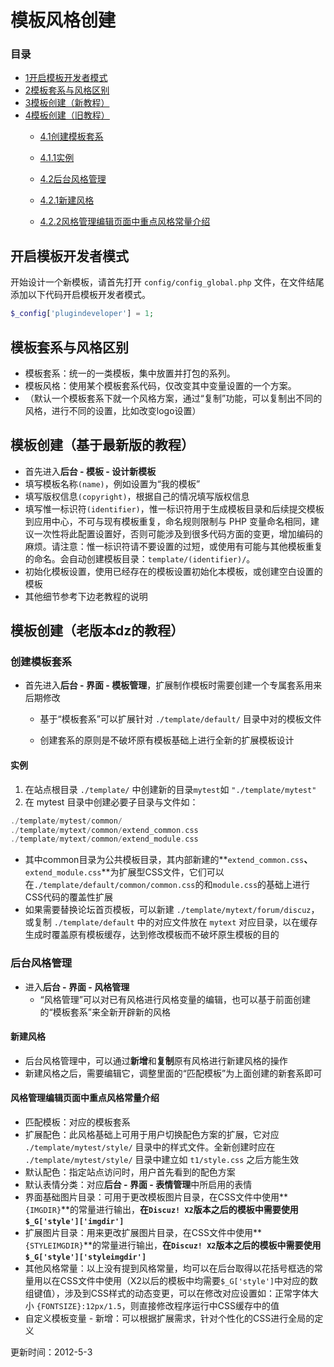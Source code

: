 # 模板风格创建
### 目录
- [1开启模板开发者模式](?ac=document&page=dev_template#.E6.A8.A1.E6.9D.BF.E5.A5.97.E7.B3.BB.E4.B8.8E.E9.A3.8E.E6.A0.BC.E5.8C.BA.E5.88.AB.DEV)
- [2模板套系与风格区别](?ac=document&page=dev_template#.E6.A8.A1.E6.9D.BF.E5.A5.97.E7.B3.BB.E4.B8.8E.E9.A3.8E.E6.A0.BC.E5.8C.BA.E5.88.AB)
- [3模板创建（新教程）](?ac=document&page=dev_template#.E6.89.A9.E5.B1.95.E6.A8.A1.E6.9D.BF.E5.88.9B.E5.BB.BA.NEW)
- [4模板创建（旧教程）](?ac=document&page=dev_template#.E6.89.A9.E5.B1.95.E6.A8.A1.E6.9D.BF.E5.88.9B.E5.BB.BA)
    - [4.1创建模板套系](?ac=document&page=dev_template#.E5.88.9B.E5.BB.BA.E6.A8.A1.E6.9D.BF.E5.A5.97.E7.B3.BB)

    - [4.1.1实例](?ac=document&page=dev_template#.E5.AE.9E.E4.BE.8B)

    - [4.2后台风格管理](?ac=document&page=dev_template#.E5.90.8E.E5.8F.B0.E9.A3.8E.E6.A0.BC.E7.AE.A1.E7.90.86)

    - [4.2.1新建风格](?ac=document&page=dev_template#.E6.96.B0.E5.BB.BA.E9.A3.8E.E6.A0.BC)

    - [4.2.2风格管理编辑页面中重点风格常量介绍](?ac=document&page=dev_template#.E9.A3.8E.E6.A0.BC.E7.AE.A1.E7.90.86.E7.BC.96.E8.BE.91.E9.A1.B5.E9.9D.A2.E4.B8.AD.E9.87.8D.E7.82.B9.E9.A3.8E.E6.A0.BC.E5.B8.B8.E9.87.8F.E4.BB.8B.E7.BB.8D)



## 开启模板开发者模式
开始设计一个新模板，请首先打开 `config/config_global.php` 文件，在文件结尾添加以下代码开启模板开发者模式。 


```php
$_config['plugindeveloper'] = 1;
```
## 模板套系与风格区别
- 模板套系：统一的一类模板，集中放置并打包的系列。 
- 模板风格：使用某个模板套系代码，仅改变其中变量设置的一个方案。 
- （默认一个模板套系下就一个风格方案，通过“复制”功能，可以复制出不同的风格，进行不同的设置，比如改变logo设置） 

## **模板创建（基于最新版的教程）**
- 首先进入**后台 - 模板 - 设计新模板**
- 填写模板名称`(name)`，例如设置为“我的模板”
- 填写版权信息`(copyright)`，根据自己的情况填写版权信息
- 填写惟一标识符`(identifier)`，惟一标识符用于生成模板目录和后续提交模板到应用中心，不可与现有模板重复，命名规则限制与 PHP 变量命名相同，建议一次性将此配置设置好，否则可能涉及到很多代码方面的变更，增加编码的麻烦。请注意：惟一标识符请不要设置的过短，或使用有可能与其他模板重复的命名。会自动创建模板目录：`template/(identifier)/`。
- 初始化模板设置，使用已经存在的模板设置初始化本模板，或创建空白设置的模板
- 其他细节参考下边老教程的说明

## 模板创建（老版本dz的教程）
### 创建模板套系
- 首先进入**后台 - 界面 - 模板管理**，扩展制作模板时需要创建一个专属套系用来后期修改 
    - 基于“模板套系”可以扩展针对 `./template/default/` 目录中对的模板文件 

    - 创建套系的原则是不破坏原有模板基础上进行全新的扩展模板设计 



#### 实例
1. 在站点根目录 `./template/` 中创建新的目录`mytest`如 `"./template/mytest"`
1. 在 mytest 目录中创建必要子目录与文件如： 


```php
./template/mytest/common/
./template/mytext/common/extend_common.css
./template/mytext/common/extend_module.css

```
- 其中common目录为公共模板目录，其内部新建的**`extend_common.css`**、**`extend_module.css`**为扩展型CSS文件，它们可以在`./template/default/common/common.css`的和`module.css`的基础上进行CSS代码的覆盖性扩展 
- 如果需要替换论坛首页模板，可以新建 `./template/mytext/forum/discuz`，或复制 `./template/default` 中的对应文件放在 `mytext` 对应目录，以在缓存生成时覆盖原有模板缓存，达到修改模板而不破坏原生模板的目的 

### 后台风格管理
- 进入**后台 - 界面 - 风格管理**
    - “风格管理”可以对已有风格进行风格变量的编辑，也可以基于前面创建的“模板套系”来全新开辟新的风格 



#### 新建风格
- 后台风格管理中，可以通过**新增**和**复制**原有风格进行新建风格的操作 
- 新建风格之后，需要编辑它，调整里面的“匹配模板”为上面创建的新套系即可 

#### 风格管理编辑页面中重点风格常量介绍
- 匹配模板：对应的模板套系 
- 扩展配色：此风格基础上可用于用户切换配色方案的扩展，它对应 `./template/mytest/style/` 目录中的样式文件。全新创建时应在 `./template/mytest/style/` 目录中建立如 `t1/style.css` 之后方能生效 
- 默认配色：指定站点访问时，用户首先看到的配色方案 
- 默认表情分类：对应**后台 - 界面 - 表情管理**中所启用的表情 
- 界面基础图片目录：可用于更改模板图片目录，在CSS文件中使用**`{IMGDIR}`**的常量进行输出，**在`Discuz! X2`版本之后的模板中需要使用`$_G['style']['imgdir']`**
- 扩展图片目录：用来更改扩展图片目录，在CSS文件中使用**`{STYLEIMGDIR}`**的常量进行输出，**在`Discuz! X2`版本之后的模板中需要使用`$_G['style']['styleimgdir']`**
- 其他风格常量：以上没有提到风格常量，均可以在后台取得以花括号框选的常量用以在CSS文件中使用（X2以后的模板中均需要`$_G['style']`中对应的数组键值），涉及到CSS样式的动态变更，可以在修改对应设置如：正常字体大小 `{FONTSIZE}:12px/1.5`，则直接修改程序运行中CSS缓存中的值 
- 自定义模板变量 - 新增：可以根据扩展需求，针对个性化的CSS进行全局的定义 

更新时间：2012-5-3

